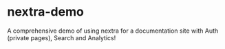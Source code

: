 # nextra-demo
A comprehensive demo of using nextra for a documentation site with Auth (private pages), Search and Analytics!
